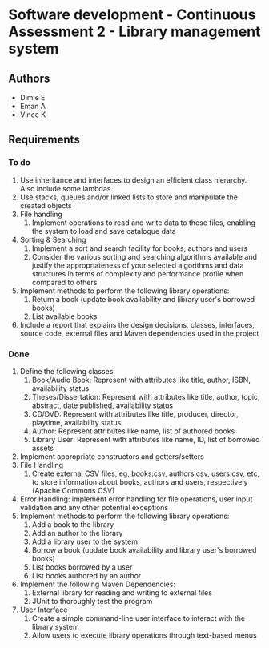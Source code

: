 # Software development - Continuous Assessment 2 - Library management system

## Authors

- Dimie E
- Eman A
- Vince K

## Requirements

### To do

1. Use inheritance and interfaces to design an efficient class hierarchy. Also include some lambdas.
2. Use stacks, queues and/or linked lists to store and manipulate the created objects
3. File handling
    1. Implement operations to read and write data to these files, enabling the system to load and save catalogue data
4. Sorting & Searching
    1. Implement a sort and search facility for books, authors and users
    2. Consider the various sorting and searching algorithms available and justify the appropriateness of your selected algorithms and data structures in terms of complexity and performance profile when compared to others
5. Implement methods to perform the following library operations:
   1. Return a book (update book availability and library user's borrowed books)
   2. List available books
6. Include a report that explains the design decisions, classes, interfaces, source code, external files and Maven dependencies used in the project

### Done

1. Define the following classes:
   1. Book/Audio Book: Represent with attributes like title, author, ISBN, availability status
   2. Theses/Dissertation: Represent with attributes like title, author, topic, abstract, date published, availability status
   3. CD/DVD: Represent with attributes like title, producer, director, playtime, availability status
   4. Author: Represent attributes like name, list of authored books
   5. Library User: Represent with attributes like name, ID, list of borrowed assets
2. Implement appropriate constructors and getters/setters
3. File Handling
   1. Create external CSV files, eg, books.csv, authors.csv, users.csv, etc, to store information about books, authors and users, respectively (Apache Commons CSV)
4. Error Handling: implement error handling for file operations, user input validation and any other potential exceptions
5. Implement methods to perform the following library operations:
   1. Add a book to the library
   2. Add an author to the library
   3. Add a library user to the system
   4. Borrow a book (update book availability and library user's borrowed books)
   5. List books borrowed by a user
   6. List books authored by an author
6. Implement the following Maven Dependencies:
   1. External library for reading and writing to external files
   2. JUnit to thoroughly test the program
7. User Interface
   1. Create a simple command-line user interface to interact with the library system
   2. Allow users to execute library operations through text-based menus
